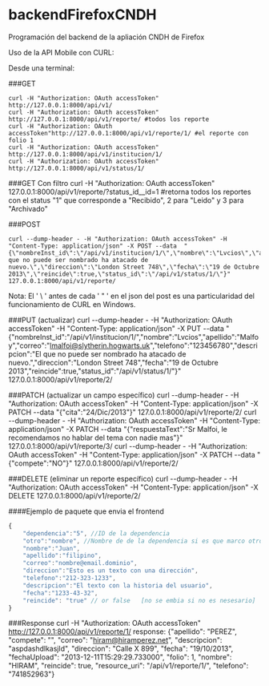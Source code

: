 backendFirefoxCNDH
==================

Programación del backend de la apliación CNDH de Firefox

Uso de la API Mobile con CURL:

Desde una terminal:

###GET

	curl -H "Authorization: OAuth accessToken" http://127.0.0.1:8000/api/v1/
	curl -H "Authorization: OAuth accessToken" http://127.0.0.1:8000/api/v1/reporte/ #todos los reporte
	curl -H "Authorization: OAuth accessToken"http://127.0.0.1:8000/api/v1/reporte/1/ #el reporte con folio 1
	curl -H "Authorization: OAuth accessToken" http://127.0.0.1:8000/api/v1/institucion/1/
	curl -H "Authorization: OAuth accessToken" http://127.0.0.1:8000/api/v1/status/1/
	
###GET Con filtro
	curl -H "Authorization: OAuth accessToken" 127.0.0.1:8000/api/v1/reporte/?status_id__id=1 #retorna todos los reportes con el status "1" que corresponde a "Recibido", 2 para "Leido" y 3 para "Archivado"

###POST 

	curl --dump-header - -H "Authorization: OAuth accessToken" -H "Content-Type: application/json" -X POST --data  "{\"nombreInst_id\":\"/api/v1/institucion/1/\",\"nombre\":\"Lvcios\",\"apellido\":\"Malfoy\",\"correo\":\"lmalfoi@slytherin.hogwarts.uk\",\"telefono\":\"123456780\",\"descripcion\":\"El que no puede ser nombrado ha atacado de nuevo.\",\"direccion\":\"London Street 748\",\"fecha\":\"19 de Octubre 2013\",\"reincide\":true,\"status_id\":\"/api/v1/status/1/\"}" 127.0.0.1:8000/api/v1/reporte/

Nota: El ' \ ' antes de cada ' " ' en el json del post es una particularidad del funcionamiento de CURL en Windows.

###PUT (actualizar)
	curl --dump-header - -H "Authorization: OAuth accessToken" -H "Content-Type: application/json" -X PUT --data "{\"nombreInst_id\":\"/api/v1/institucion/1/\",\"nombre\":\"Lvcios\",\"apellido\":\"Malfoy\",\"correo\":\"lmalfoi@slytherin.hogwarts.uk\",\"telefono\":\"123456780\",\"descripcion\":\"El que no puede ser nombrado ha atacado de nuevo.\",\"direccion\":\"London Street 748\",\"fecha\":\"19 de Octubre 2013\",\"reincide\":true,\"status_id\":\"/api/v1/status/1/\"}" 127.0.0.1:8000/api/v1/reporte/2/

###PATCH (actualizar un campo específico)
	curl --dump-header - -H "Authorization: OAuth accessToken" -H "Content-Type: application/json" -X PATCH --data "{\"cita\":\"24/Dic/2013\"}" 127.0.0.1:8000/api/v1/reporte/2/
	curl --dump-header - -H "Authorization: OAuth accessToken" -H "Content-Type: application/json" -X PATCH --data "{\"respuestaText\":\"Sr Malfoi, le recomendamos no hablar del tema con nadie mas\"}" 127.0.0.1:8000/api/v1/reporte/3/
	curl --dump-header - -H "Authorization: OAuth accessToken" -H "Content-Type: application/json" -X PATCH --data "{\"compete\":\"NO\"}" 127.0.0.1:8000/api/v1/reporte/2/


###DELETE (eliminar un reporte específico)
	curl --dump-header - -H "Authorization: OAuth accessToken" -H "Content-Type: application/json" -X DELETE  127.0.0.1:8000/api/v1/reporte/2/

####Ejemplo de paquete que envia el frontend
```js
{
	"dependencia":"5", //ID de la dependencia
	"otro":"nombre", //Nombre de de la dependencia si es que marco otro  [no se embia si no es nesesario]
	"nombre":"Juan", 
	"apellido":"filipino",
	"correo":"nombre@email.dominio",
	"direccion":"Esto es un texto con una dirección",
	"telefono":"212-323-1233",
	"descripcion":"El texto con la historia del usuario",
	"fecha":"1233-43-32",
	"reincide": "true" // or false   [no se embia si no es nesesario]
}
```

###Response 
	curl -H "Authorization: OAuth accessToken" http://127.0.0.1:8000/api/v1/reporte/1/
	response: {"apellido": "PEREZ", "compete": "", "correo": "hiram@hiramperez.net", "descripcion": "aspdashdlkasjld", "direccion": "Calle  X 899", "fecha": "19/10/2013", "fechaUpload": "2013-12-11T15:29:29.733000", "folio": 1, "nombre": "HIRAM", "reincide": true, "resource_uri": "/api/v1/reporte/1/", "telefono": "741852963"} 
